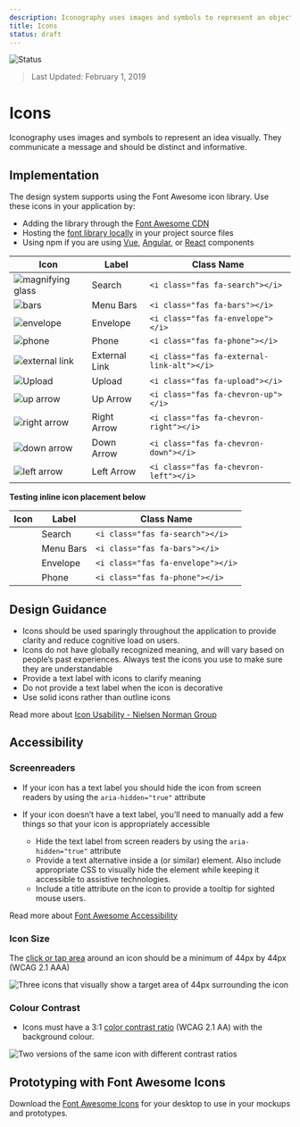 ```yaml
---
description: Iconography uses images and symbols to represent an object visually. They communicate a message and should be distinct and informative.
title: Icons
status: draft
---
```


![Status](https://img.shields.io/badge/Recommended-Draft-orange.svg)
> Last Updated: February 1, 2019

# Icons
Iconography uses images and symbols to represent an idea visually. They communicate a message and should be distinct and informative.

## Implementation
The design system supports using the Font Awesome icon library. Use these icons in your application by:
*	Adding the library through the [Font Awesome CDN](https://fontawesome.com/start)
*	Hosting the [font library locally](https://fontawesome.com/how-to-use/on-the-web/setup/hosting-font-awesome-yourself) in your project source files
*	Using npm if you are using [Vue](https://fontawesome.com/how-to-use/on-the-web/using-with/vuejs), [Angular](https://fontawesome.com/how-to-use/on-the-web/using-with/angular), or [React](https://fontawesome.com/how-to-use/on-the-web/using-with/angular) components

| Icon      | Label | Class Name |
| ----------- | ----------- | ----------- |
| ![magnifying glass](./icon-svgs/search.svg) | Search      | `<i class="fas fa-search"></i>`|
| ![bars](./icon-svgs/bars-solid.svg) | Menu Bars      | `<i class="fas fa-bars"></i>`|
| ![envelope](./icon-svgs/envelope-solid.svg) | Envelope      | `<i class="fas fa-envelope"></i>`|
| ![phone](./icon-svgs/phone-solid.svg) | Phone      | `<i class="fas fa-phone"></i>`|
| ![external link](./icon-svgs/external-link-alt-solid.svg) | External Link      | `<i class="fas fa-external-link-alt"></i>`|
| ![Upload](./icon-svgs/upload-solid.svg) | Upload      | `<i class="fas fa-upload"></i>`|
| ![up arrow](./icon-svgs/chevron-up-solid.svg) | Up Arrow      | `<i class="fas fa-chevron-up"></i>`|
| ![right arrow](./icon-svgs/chevron-right-solid.svg) | Right Arrow      | `<i class="fas fa-chevron-right"></i>`|
| ![down arrow](./icon-svgs/chevron-down-solid.svg) | Down Arrow      | `<i class="fas fa-chevron-down"></i>`|
| ![left arrow](./icon-svgs/chevron-left-solid.svg) | Left Arrow      | `<i class="fas fa-chevron-left"></i>`|

**Testing inline icon placement below**

| Icon      | Label | Class Name |
| ----------- | ----------- | ----------- |
| <i class="fas fa-search"></i> | Search      | `<i class="fas fa-search"></i>`|
| <i class="fas fa-bars"></i> | Menu Bars      | `<i class="fas fa-bars"></i>`|
| <i class="fas fa-envelope"></i> | Envelope      | `<i class="fas fa-envelope"></i>`|
| <i class="fas fa-phone"></i> | Phone      | `<i class="fas fa-phone"></i>`|

## Design Guidance
*	Icons should be used sparingly throughout the application to provide clarity and reduce cognitive load on users.
*	Icons do not have globally recognized meaning, and will vary based on people’s past experiences. Always test the icons you use to make sure they are understandable
*	Provide a text label with icons to clarify meaning
*	Do not provide a text label when the icon is decorative
*	Use solid icons rather than outline icons

Read more about [Icon Usability - Nielsen Norman Group](https://www.nngroup.com/articles/icon-usability/)

## Accessibility

### Screenreaders
* If your icon has a text label you should hide the icon from screen readers by using the `aria-hidden="true"` attribute

* If your icon doesn’t have a text label, you’ll need to manually add a few things so that your icon is appropriately accessible
  * Hide the text label from screen readers by using the `aria-hidden="true"` attribute
  *	Provide a text alternative inside a <span> (or similar) element. Also include appropriate CSS to visually hide the element while keeping it accessible to assistive technologies.
  *	Include a title attribute on the icon to provide a tooltip for sighted mouse users.

Read more about [Font Awesome Accessibility](https://fontawesome.com/how-to-use/on-the-web/other-topics/accessibility)

### Icon Size
The [click or tap area](https://www.w3.org/WAI/WCAG21/quickref/#target-size) around an icon should be a minimum of 44px by 44px (WCAG 2.1 AAA)

![Three icons that visually show a target area of 44px surrounding the icon](target-area.png)

### Colour Contrast
* Icons must have a 3:1 [color contrast ratio](https://www.w3.org/WAI/WCAG21/quickref/#non-text-contrast) (WCAG 2.1 AA) with the background colour.

![Two versions of the same icon with different contrast ratios](icon-contrast.png)

## Prototyping with Font Awesome Icons
Download the [Font Awesome Icons](https://fontawesome.com/how-to-use/on-the-desktop/setup/getting-started) for your desktop to use in your mockups and prototypes.
